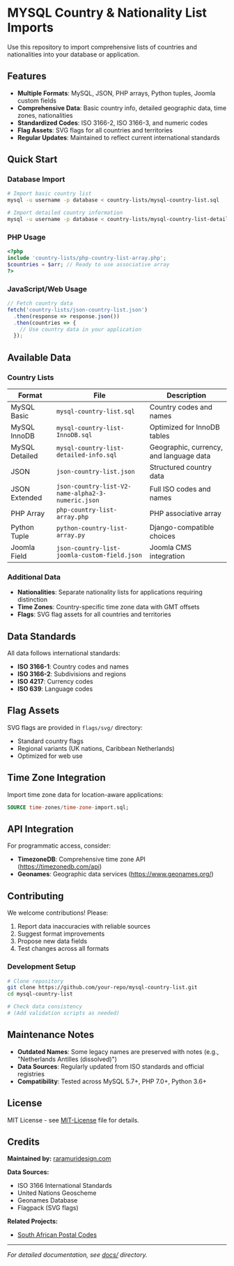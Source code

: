 # MYSQL Country & Nationality List Imports

Use this repository to import comprehensive lists of countries and nationalities into your database or application.

## Features

- **Multiple Formats**: MySQL, JSON, PHP arrays, Python tuples, Joomla custom fields
- **Comprehensive Data**: Basic country info, detailed geographic data, time zones, nationalities
- **Standardized Codes**: ISO 3166-2, ISO 3166-3, and numeric codes
- **Flag Assets**: SVG flags for all countries and territories
- **Regular Updates**: Maintained to reflect current international standards

## Quick Start

### Database Import
```bash
# Import basic country list
mysql -u username -p database < country-lists/mysql-country-list.sql

# Import detailed country information
mysql -u username -p database < country-lists/mysql-country-list-detailed-info.sql
```

### PHP Usage
```php
<?php
include 'country-lists/php-country-list-array.php';
$countries = $arr; // Ready to use associative array
?>
```

### JavaScript/Web Usage
```javascript
// Fetch country data
fetch('country-lists/json-country-list.json')
  .then(response => response.json())
  .then(countries => {
    // Use country data in your application
  });
```

## Available Data

### Country Lists
| Format | File | Description |
|--------|------|-------------|
| MySQL Basic | `mysql-country-list.sql` | Country codes and names |
| MySQL InnoDB | `mysql-country-list-InnoDB.sql` | Optimized for InnoDB tables |
| MySQL Detailed | `mysql-country-list-detailed-info.sql` | Geographic, currency, and language data |
| JSON | `json-country-list.json` | Structured country data |
| JSON Extended | `json-country-list-V2-name-alpha2-3-numeric.json` | Full ISO codes and names |
| PHP Array | `php-country-list-array.php` | PHP associative array |
| Python Tuple | `python-country-list-array.py` | Django-compatible choices |
| Joomla Field | `json-country-list-joomla-custom-field.json` | Joomla CMS integration |

### Additional Data
- **Nationalities**: Separate nationality lists for applications requiring distinction
- **Time Zones**: Country-specific time zone data with GMT offsets
- **Flags**: SVG flag assets for all countries and territories

## Data Standards

All data follows international standards:
- **ISO 3166-1**: Country codes and names
- **ISO 3166-2**: Subdivisions and regions
- **ISO 4217**: Currency codes
- **ISO 639**: Language codes

## Flag Assets

SVG flags are provided in `flags/svg/` directory:
- Standard country flags
- Regional variants (UK nations, Caribbean Netherlands)
- Optimized for web use

## Time Zone Integration

Import time zone data for location-aware applications:
```sql
SOURCE time-zones/time-zone-import.sql;
```

## API Integration

For programmatic access, consider:
- **TimezoneDB**: Comprehensive time zone API (https://timezonedb.com/api)
- **Geonames**: Geographic data services (https://www.geonames.org/)

## Contributing

We welcome contributions! Please:
1. Report data inaccuracies with reliable sources
2. Suggest format improvements
3. Propose new data fields
4. Test changes across all formats

### Development Setup
```bash
# Clone repository
git clone https://github.com/your-repo/mysql-country-list.git
cd mysql-country-list

# Check data consistency
# (Add validation scripts as needed)
```

## Maintenance Notes

- **Outdated Names**: Some legacy names are preserved with notes (e.g., "Netherlands Antilles (dissolved)")
- **Data Sources**: Regularly updated from ISO standards and official registries
- **Compatibility**: Tested across MySQL 5.7+, PHP 7.0+, Python 3.6+

## License

MIT License - see [MIT-License](MIT-License) file for details.

## Credits

**Maintained by:** [raramuridesign.com](https://www.raramuridesign.com/)

**Data Sources:**
- ISO 3166 International Standards
- United Nations Geoscheme
- Geonames Database
- Flagpack (SVG flags)

**Related Projects:**
- [South African Postal Codes](https://github.com/raramuridesign-cc/South-African-Postal-Codes)

---

*For detailed documentation, see [docs/](docs/) directory.*
